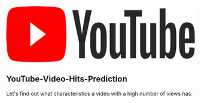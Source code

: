 <img src="image/youtube_title.png" alt="subject_image" width="850" height="150">

## YouTube-Video-Hits-Prediction
Let's find out what characteristics a video with a high number of views has.
